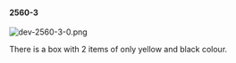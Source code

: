 #### 2560-3
![dev-2560-3-0.png](https://github.com/lil-lab/nlvr/raw/master/nlvr/dev/images/1/dev-2560-3-0.png "dev-2560-3-0.png")

There is a box with 2 items of only yellow and black colour.
